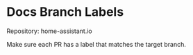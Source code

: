 # Docs Branch Labels

Repository: home-assistant.io

Make sure each PR has a label that matches the target branch.
